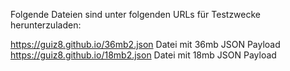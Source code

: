 Folgende Dateien sind unter folgenden URLs für Testzwecke herunterzuladen:

https://guiz8.github.io/36mb2.json  Datei mit 36mb JSON Payload
https://guiz8.github.io/18mb2.json  Datei mit 18mb JSON Payload


